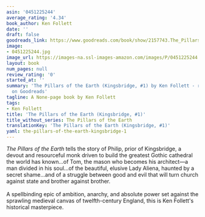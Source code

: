 ```yaml
---
asin: '0451225244'
average_rating: '4.34'
book_author: Ken Follett
date: ''
draft: false
goodreads_link: https://www.goodreads.com/book/show/2157743.The_Pillars_of_the_Earth
image:
- 0451225244.jpg
image_url: https://images-na.ssl-images-amazon.com/images/P/0451225244.01._SCLZZZZZZZ.jpg
layout: book
num_pages: null
review_rating: '0'
started_at: ''
summary: 'The Pillars of the Earth (Kingsbridge, #1) by Ken Follett - rated 4.34/5
  on Goodreads'
tagline: A None-page book by Ken Follett
tags:
- Ken Follett
title: 'The Pillars of the Earth (Kingsbridge, #1)'
title_without_series: The Pillars of the Earth
translationKey: 'The Pillars of the Earth (Kingsbridge, #1)'
yaml: the-pillars-of-the-earth-kingsbridge-1
---
```


<i>The Pillars of the Earth</i> tells the story of Philip, prior of Kingsbridge, a devout and resourceful monk driven to build the greatest Gothic cathedral the world has known...of Tom, the mason who becomes his architect—a man divided in his soul...of the beautiful, elusive Lady Aliena, haunted by a secret shame...and of a struggle between good and evil that will turn church against state and brother against brother.<br /><br />A spellbinding epic of ambition, anarchy, and absolute power set against the sprawling medieval canvas of twelfth-century England, this is Ken Follett's historical masterpiece.